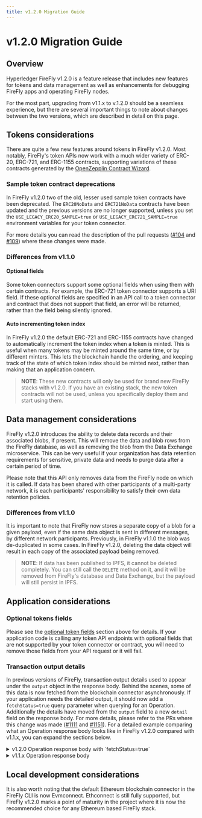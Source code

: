 ```yaml
---
title: v1.2.0 Migration Guide
---
```


# v1.2.0 Migration Guide

## Overview

Hyperledger FireFly v1.2.0 is a feature release that includes new features for tokens and data management as well as enhancements for debugging FireFly apps and operating FireFly nodes.

For the most part, upgrading from v1.1.x to v.1.2.0 should be a seamless experience, but there are several important things to note about changes between the two versions, which are described in detail on this page.

## Tokens considerations

There are quite a few new features around tokens in FireFly v1.2.0. Most notably, FireFly's token APIs now work with a much wider variety of ERC-20, ERC-721, and ERC-1155 contracts, supporting variations of these contracts generated by the [OpenZepplin Contract Wizard](https://docs.openzeppelin.com/contracts/4.x/wizard).

### Sample token contract deprecations

In FireFly v1.2.0 two of the old, lesser used sample token contracts have been deprecated. The `ERC20NoData` and `ERC721NoData` contracts have been updated and the previous versions are no longer supported, unless you set the `USE_LEGACY_ERC20_SAMPLE=true` or `USE_LEGACY_ERC721_SAMPLE=true` environment variables for your token connector.

For more details you can read the description of the pull requests ([#104](https://github.com/hyperledger/firefly-tokens-erc20-erc721/pull/104) and [#109](https://github.com/hyperledger/firefly-tokens-erc20-erc721/pull/109)) where these changes were made.

### Differences from v1.1.0

#### Optional fields

Some token connectors support some optional fields when using them with certain contracts. For example, the ERC-721 token connector supports a URI field. If these optional fields are specified in an API call to a token connector and contract that does not support that field, an error will be returned, rather than the field being silently ignored.

#### Auto incrementing token index

In FireFly v1.2.0 the default ERC-721 and ERC-1155 contracts have changed to automatically increment the token index when a token is minted. This is useful when many tokens may be minted around the same time, or by different minters. This lets the blockchain handle the ordering, and keeping track of the state of which token index should be minted next, rather than making that an application concern.

> **NOTE**: These new contracts will only be used for brand new FireFly stacks with v1.2.0. If you have an existing stack, the new token contracts will not be used, unless you specifically deploy them and start using them.

## Data management considerations

FireFly v1.2.0 introduces the ability to delete data records and their associated blobs, if present. This will remove the data and blob rows from the FireFly database, as well as removing the blob from the Data Exchange microservice. This can be very useful if your organization has data retention requirements for sensitive, private data and needs to purge data after a certain period of time.

Please note that this API only removes data from the FireFly node on which it is called. If data has been shared with other participants of a multi-party network, it is each participants' responsibility to satisfy their own data retention policies.

### Differences from v1.1.0

It is important to note that FireFly now stores a separate copy of a blob for a given payload, even if the same data object is sent in different messages, by different network participants. Previously, in FireFly v1.1.0 the blob was de-duplicated in some cases. In FireFly v1.2.0, deleting the data object will result in each copy of the associated payload being removed.

> **NOTE**: If data has been published to IPFS, it cannot be deleted completely. You can still call the `DELETE` method on it, and it will be removed from FireFly's database and Data Exchange, but the payload will still persist in IPFS.

## Application considerations

### Optional tokens fields

Please see the [optional token fields](#optional-fields) section above for details. If your application code is calling any token API endpoints with optional fields that are not supported by your token connector or contract, you will need to remove those fields from your API request or it will fail.

### Transaction output details

In previous versions of FireFly, transaction output details used to appear under the `output` object in the response body. Behind the scenes, some of this data is now fetched from the blockchain connector asynchronously. If your application needs the detailed output, it should now add a `fetchStatus=true` query parameter when querying for an Operation. Additionally the details have moved from the `output` field to a new `detail` field on the response body. For more details, please refer to the PRs where this change was made ([#1111](https://github.com/hyperledger/firefly/pull/1111) and [#1151](https://github.com/hyperledger/firefly/pull/1151)). For a detailed example comparing what an Operation response body looks like in FireFly v1.2.0 compared with v1.1.x, you can expand the sections below.

<details>
<summary>v1.2.0 Operation response body with `fetchStatus=true`</summary>

<pre>
{
  "id": "2b0ec132-2abd-40f0-aa56-79871a7a23b9",
  "namespace": "default",
  "tx": "cb0e6de1-50a9-44f2-a2ff-411f6dcc19c9",
  "type": "blockchain_invoke",
  "status": "Succeeded",
  "plugin": "ethereum",
  "input": {
    "idempotencyKey": "5a634941-29cb-4a4b-b5a7-196331723d6d",
    "input": {
      "newValue": 42
    },
    "interface": "46189886-cae5-42ff-bf09-25d4f58d649e",
    "key": "0x2ecd8d5d97fb4bb7af0fbc27d7b89fd6f0366350",
    "location": {
      "address": "0x9d7ea8561d4b21cba495d1bd29a6d3421c31cf8f"
    },
    "method": {
      "description": "",
      "id": "d1d2a0cf-19ea-42c3-89b8-cb65850fb9c5",
      "interface": "46189886-cae5-42ff-bf09-25d4f58d649e",
      "name": "set",
      "namespace": "default",
      "params": [
        {
          "name": "newValue",
          "schema": {
            "details": {
              "type": "uint256"
            },
            "type": "integer"
          }
        }
      ],
      "pathname": "set",
      "returns": []
    },
    "methodPath": "set",
    "options": null,
    "type": "invoke"
  },
  "output": {
    "Headers": {
      "requestId": "default:2b0ec132-2abd-40f0-aa56-79871a7a23b9",
      "type": "TransactionSuccess"
    },
    "protocolId": "000000000052/000000",
    "transactionHash": "0x9adae77a46bf869ee97aab38bb5d789fa2496209500801e87bf9e2cce945dc71"
  },
  "created": "2023-01-24T14:08:17.371587084Z",
  "updated": "2023-01-24T14:08:17.385558417Z",
  "detail": {
    "created": "2023-01-24T14:08:17.378147625Z",
    "firstSubmit": "2023-01-24T14:08:17.381787042Z",
    "gas": "42264",
    "gasPrice": 0,
    "history": [
      {
        "count": 1,
        "info": "Success=true,Receipt=000000000052/000000,Confirmations=0,Hash=0x9adae77a46bf869ee97aab38bb5d789fa2496209500801e87bf9e2cce945dc71",
        "lastOccurrence": null,
        "time": "2023-01-24T14:08:17.384371042Z"
      },
      {
        "count": 1,
        "info": "Submitted=true,Receipt=,Hash=0x9adae77a46bf869ee97aab38bb5d789fa2496209500801e87bf9e2cce945dc71",
        "lastOccurrence": null,
        "time": "2023-01-24T14:08:17.381908959Z"
      }
    ],
    "id": "default:2b0ec132-2abd-40f0-aa56-79871a7a23b9",
    "lastSubmit": "2023-01-24T14:08:17.381787042Z",
    "nonce": "34",
    "policyInfo": null,
    "receipt": {
      "blockHash": "0x7a2ca7cc57fe1eb4ead3e60d3030b123667d18eb67f4b390fb0f51f970f1fba0",
      "blockNumber": "52",
      "extraInfo": {
        "contractAddress": null,
        "cumulativeGasUsed": "28176",
        "from": "0x2ecd8d5d97fb4bb7af0fbc27d7b89fd6f0366350",
        "gasUsed": "28176",
        "status": "1",
        "to": "0x9d7ea8561d4b21cba495d1bd29a6d3421c31cf8f"
      },
      "protocolId": "000000000052/000000",
      "success": true,
      "transactionIndex": "0"
    },
    "sequenceId": "0185e41b-ade2-67e4-c104-5ff553135320",
    "status": "Succeeded",
    "transactionData": "0x60fe47b1000000000000000000000000000000000000000000000000000000000000002a",
    "transactionHash": "0x9adae77a46bf869ee97aab38bb5d789fa2496209500801e87bf9e2cce945dc71",
    "transactionHeaders": {
      "from": "0x2ecd8d5d97fb4bb7af0fbc27d7b89fd6f0366350",
      "to": "0x9d7ea8561d4b21cba495d1bd29a6d3421c31cf8f"
    },
    "updated": "2023-01-24T14:08:17.384371042Z"
  }
}
</pre>
</details>

<details>
<summary>v1.1.x Operation response body</summary>

<pre>
{
  "id": "4a1a19cf-7fd2-43f1-8fae-1e3d5774cf0d",
  "namespace": "default",
  "tx": "2978a248-f5df-4c78-bf04-711ab9c79f3d",
  "type": "blockchain_invoke",
  "status": "Succeeded",
  "plugin": "ethereum",
  "input": {
    "idempotencyKey": "5dc2ee8a-be5c-4e60-995f-9e21818a441d",
    "input": {
      "newValue": 42
    },
    "interface": "752af5a3-d383-4952-88a9-b32b837ed1cb",
    "key": "0xd8a27cb390fd4f446acce01eb282c7808ec52572",
    "location": {
      "address": "0x7c0a598252183999754c53d97659af9436293b82"
    },
    "method": {
      "description": "",
      "id": "1739f25d-ab48-4534-b278-58c4cf151bf9",
      "interface": "752af5a3-d383-4952-88a9-b32b837ed1cb",
      "name": "set",
      "namespace": "default",
      "params": [
        {
          "name": "newValue",
          "schema": {
            "details": {
              "type": "uint256"
            },
            "type": "integer"
          }
        }
      ],
      "pathname": "set",
      "returns": []
    },
    "methodPath": "set",
    "options": null,
    "type": "invoke"
  },
  "output": {
    "_id": "default:4a1a19cf-7fd2-43f1-8fae-1e3d5774cf0d",
    "blockHash": "0x13660667b69f48646025a87db603abdeeaa88036e9a1252b1af4ec1fc3e1d850",
    "blockNumber": "52",
    "cumulativeGasUsed": "28176",
    "from": "0xd8a27cb390fd4f446acce01eb282c7808ec52572",
    "gasUsed": "28176",
    "headers": {
      "id": "8dfaabd1-4493-4a64-52dd-762497022ba2",
      "requestId": "default:4a1a19cf-7fd2-43f1-8fae-1e3d5774cf0d",
      "requestOffset": "",
      "timeElapsed": 0.109499833,
      "timeReceived": "2023-01-24T17:16:52.372449013Z",
      "type": "TransactionSuccess"
    },
    "nonce": "0",
    "receivedAt": 1674580612482,
    "status": "1",
    "to": "0x7c0a598252183999754c53d97659af9436293b82",
    "transactionHash": "0x522e5aac000f5befba61ddfd707aaf5c61314f47e00cd0c5b779f69dd14bd899",
    "transactionIndex": "0"
  },
  "created": "2023-01-24T17:16:52.368498346Z",
  "updated": "2023-01-24T17:16:52.48408293Z"
}
</pre>
</details>

## Local development considerations

It is also worth noting that the default Ethereum blockchain connector in the FireFly CLI is now Evmconnect. Ethconnect is still fully supported, but FireFly v1.2.0 marks a point of maturity in the project where it is now the recommended choice for any Ethereum based FireFly stack.
